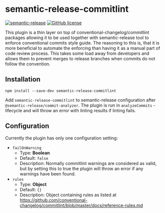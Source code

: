 # semantic-release-commitlint

[![semantic-release](https://img.shields.io/badge/%20%20%F0%9F%93%A6%F0%9F%9A%80-semantic--release-e10079.svg)](https://github.com/semantic-release/semantic-release)
[![GitHub license](https://img.shields.io/github/license/XC-/semantic-release-commitlint)](https://github.com/XC-/semantic-release-commitlint/blob/main/LICENSE)

This plugin is a thin layer on top of conventional-changelog/commitlint packages allowing it to be
used together with semantic-release tool to enforce conventional commits style guide. The reasoning 
to this is, that it is more beneficial to automate the enforcing than having it as a manual part of
code review process. This takes some load away from developers and allows them to prevent merges to
release branches when commits do not follow the convention.

## Installation

`npm install --save-dev semantic-release-commitlint`

Add `semantic-release-commitlint` to semantic-release configuration after `@semantic-release/commit-analyzer`.
The plugin is run in `analyzeCommits` -lifecycle and will throw an error with linting results if linting fails.


## Configuration

Currently the plugin has only one configuration setting:

* `failOnWarning`
    * Type: **Boolean**
    * Default: `false`
    * Description: Normally commitlint warnings are considered as valid, but by setting this to true
      the plugin will throw an error if any warnings have been found.
* `rules`
    * Type: **Object**
    * Default: `{}`
    * Description: Object containing rules as listed at https://github.com/conventional-changelog/commitlint/blob/master/docs/reference-rules.md
